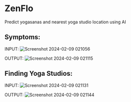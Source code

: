 # ZenFlo
Predict yogasanas and nearest yoga studio location using AI

## Symptoms:
INPUT:
![Screenshot 2024-02-09 021056](https://github.com/Samsriddhi/ZenFlo/assets/154321347/dbf08e08-5ebd-4194-a916-9b870018edfd)

OUTPUT:
![Screenshot 2024-02-09 021115](https://github.com/Samsriddhi/ZenFlo/assets/154321347/d649a4a5-ef27-4c44-8797-befb15b24957)

## Finding Yoga Studios:

INPUT:
![Screenshot 2024-02-09 021131](https://github.com/Samsriddhi/ZenFlo/assets/154321347/ed8c8e9a-f75f-4fba-af92-f2bcf0d2f9b9)

OUTPUT:
![Screenshot 2024-02-09 021144](https://github.com/Samsriddhi/ZenFlo/assets/154321347/09a876f4-24d3-4210-89bb-2673ef3d93e6)
